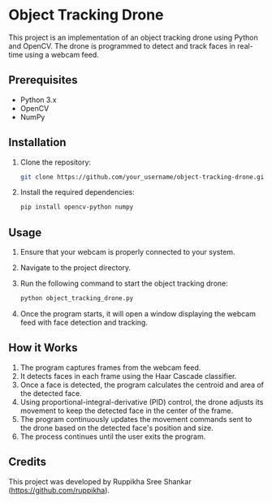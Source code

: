 # Object Tracking Drone

This project is an implementation of an object tracking drone using Python and OpenCV. The drone is programmed to detect and track faces in real-time using a webcam feed.

## Prerequisites

- Python 3.x
- OpenCV
- NumPy

## Installation

1. Clone the repository:

    ```bash
    git clone https://github.com/your_username/object-tracking-drone.git
    ```

2. Install the required dependencies:

    ```bash
    pip install opencv-python numpy
    ```

## Usage

1. Ensure that your webcam is properly connected to your system.
2. Navigate to the project directory.
3. Run the following command to start the object tracking drone:

    ```bash
    python object_tracking_drone.py
    ```

4. Once the program starts, it will open a window displaying the webcam feed with face detection and tracking.

## How it Works

1. The program captures frames from the webcam feed.
2. It detects faces in each frame using the Haar Cascade classifier.
3. Once a face is detected, the program calculates the centroid and area of the detected face.
4. Using proportional-integral-derivative (PID) control, the drone adjusts its movement to keep the detected face in the center of the frame.
5. The program continuously updates the movement commands sent to the drone based on the detected face's position and size.
6. The process continues until the user exits the program.

## Credits

This project was developed by Ruppikha Sree Shankar (https://github.com/ruppikha).
